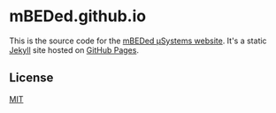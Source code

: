 # mBEDed.github.io

This is the source code for the [mBEDed µSystems website](http://mBEDed.github.io). It's a static [Jekyll](https://jekyllrb.com) site hosted on [GitHub Pages](https://pages.github.com).

## License

[MIT](LICENSE.md)
